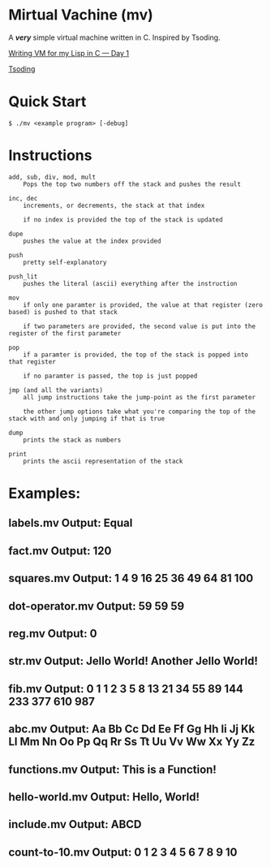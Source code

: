 # Mirtual Vachine (mv)
A ***very*** simple virtual machine written in C. Inspired by Tsoding.

[Writing VM for my Lisp in C — Day 1](https://www.youtube.com/watch?v=0irYsCYuZws&list=PLpM-Dvs8t0VY73ytTCQqgvgCWttV3m8LM) 

[Tsoding](https://www.youtube.com/@TsodingDaily)

# Quick Start
```console
$ ./mv <example program> [-debug]
```
# Instructions

    add, sub, div, mod, mult 
        Pops the top two numbers off the stack and pushes the result

    inc, dec
        increments, or decrements, the stack at that index
        
        if no index is provided the top of the stack is updated
    
    dupe
        pushes the value at the index provided

    push
        pretty self-explanatory

    push_lit
        pushes the literal (ascii) everything after the instruction

    mov
        if only one paramter is provided, the value at that register (zero based) is pushed to that stack
        
        if two parameters are provided, the second value is put into the register of the first parameter

    pop
        if a paramter is provided, the top of the stack is popped into that register
        
        if no paramter is passed, the top is just popped

    jmp (and all the variants)
        all jump instructions take the jump-point as the first parameter

        the other jump options take what you're comparing the top of the stack with and only jumping if that is true

    dump
        prints the stack as numbers
    
    print
        prints the ascii representation of the stack

# Examples:
labels.mv
Output: 
Equal
----------------------------------------------------

fact.mv
Output: 
120
----------------------------------------------------

squares.mv
Output: 
1
4
9
16
25
36
49
64
81
100
----------------------------------------------------

dot-operator.mv
Output: 
59
59
59
----------------------------------------------------

reg.mv
Output: 
0
----------------------------------------------------

str.mv
Output: 
Jello World!
Another Jello World!
----------------------------------------------------

fib.mv
Output: 
0
1
1
2
3
5
8
13
21
34
55
89
144
233
377
610
987
----------------------------------------------------

abc.mv
Output: 
Aa Bb Cc Dd Ee Ff Gg Hh Ii Jj Kk Ll Mm Nn Oo Pp Qq Rr Ss Tt Uu Vv Ww Xx Yy Zz
----------------------------------------------------

functions.mv
Output: 
This is a Function!
----------------------------------------------------

hello-world.mv
Output: 
Hello, World!
----------------------------------------------------

include.mv
Output: 
ABCD
----------------------------------------------------

count-to-10.mv
Output: 
0
1
2
3
4
5
6
7
8
9
10
----------------------------------------------------
